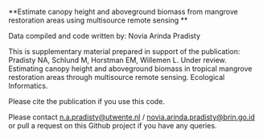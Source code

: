 **Estimate canopy height and aboveground biomass from mangrove restoration areas using multisource remote sensing **

Data compiled and code written by: Novia Arinda Pradisty

This is supplementary material prepared in support of the publication:
Pradisty NA, Schlund M, Horstman EM, Willemen L. Under review. Estimating canopy height and aboveground biomass in tropical mangrove restoration areas through multisource remote sensing. Ecological Informatics.

Please cite the publication if you use this code.

Please contact n.a.pradisty@utwente.nl / novia.arinda.pradisty@brin.go.id or pull a request on this Github project if you have any queries.
